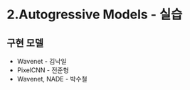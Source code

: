 # 2.Autogressive Models - 실습
## 구현 모델
  + Wavenet - 김낙일
  + PixelCNN - 전준형
  + Wavenet, NADE - 박수철
  

